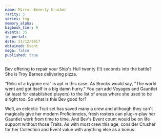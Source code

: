 ```yaml
---
name: Mirror Beverly Crusher
rarity: 5
series: tng
memory_alpha:
bigbook_tier: 9
events: 35
in_portal:
date: 21/12/2017
obtained: Event
mega: false
published: true
---
```


Bev offering to repair your Ship's Hull twenty (!!) seconds into the battle? She is Troy Barnes delivering pizza.

“Relic of a bygone era” is apt in this case. As Brooks would say, "The world went and got itself in a big damn hurry." You can add Voyages and Gauntlet (at least for established players) to the list of areas where she used to be alright too. So what is this Bev good for?

Well, an eclectic Trait set has saved many a crew and although they can't magically give her modern Proficiencies, fresh rosters can plug-n-play her Gauntlet work from time to time. And Bev's Event count would be on life support without those Traits. As with most crew this age, consider Crusher for her Collection and Event value with anything else as a bonus.
